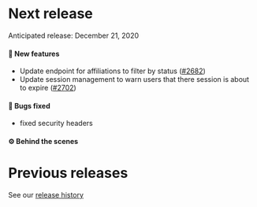 # Next release

Anticipated release: December 21, 2020

#### 🚀 New features

- Update endpoint for affiliations to filter by status ([#2682])
- Update session management to warn users that there session is about to expire ([#2702])

#### 🐛 Bugs fixed

- fixed security headers

#### ⚙️ Behind the scenes

# Previous releases

See our [release history](https://github.com/CMSgov/eAPD/releases)

[#2682]: https://github.com/CMSgov/eAPD/issues/2682
[#2702]: https://github.com/CMSgov/eAPD/issues/2702

